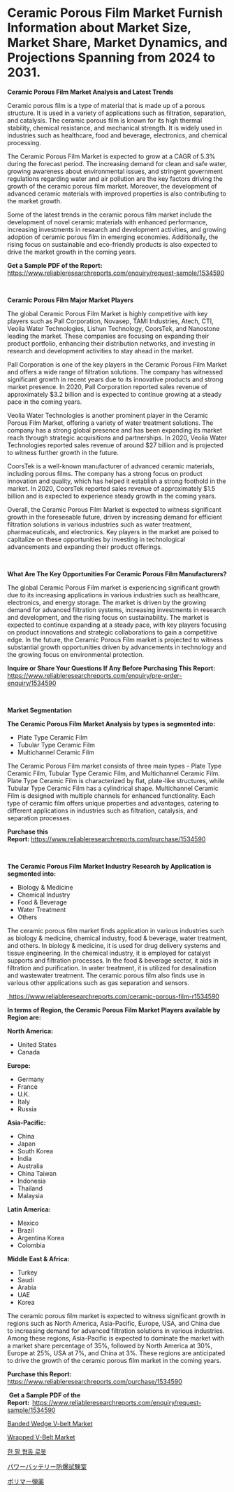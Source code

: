<p><h1>Ceramic Porous Film Market Furnish Information about Market Size, Market Share, Market Dynamics, and Projections Spanning from 2024 to 2031.</h1></p><p><strong>Ceramic Porous Film Market Analysis and Latest Trends</strong></p>
<p><p>Ceramic porous film is a type of material that is made up of a porous structure. It is used in a variety of applications such as filtration, separation, and catalysis. The ceramic porous film is known for its high thermal stability, chemical resistance, and mechanical strength. It is widely used in industries such as healthcare, food and beverage, electronics, and chemical processing.</p><p>The Ceramic Porous Film Market is expected to grow at a CAGR of 5.3% during the forecast period. The increasing demand for clean and safe water, growing awareness about environmental issues, and stringent government regulations regarding water and air pollution are the key factors driving the growth of the ceramic porous film market. Moreover, the development of advanced ceramic materials with improved properties is also contributing to the market growth.</p><p>Some of the latest trends in the ceramic porous film market include the development of novel ceramic materials with enhanced performance, increasing investments in research and development activities, and growing adoption of ceramic porous film in emerging economies. Additionally, the rising focus on sustainable and eco-friendly products is also expected to drive the market growth in the coming years.</p></p>
<p><strong>Get a Sample PDF of the Report:&nbsp;</strong> <a href="https://www.reliableresearchreports.com/enquiry/request-sample/1534590">https://www.reliableresearchreports.com/enquiry/request-sample/1534590</a></p>
<p>&nbsp;</p>
<p><strong>Ceramic Porous Film Major Market Players</strong></p>
<p><p>The global Ceramic Porous Film Market is highly competitive with key players such as Pall Corporation, Novasep, TAMI Industries, Atech, CTI, Veolia Water Technologies, Lishun Technology, CoorsTek, and Nanostone leading the market. These companies are focusing on expanding their product portfolio, enhancing their distribution networks, and investing in research and development activities to stay ahead in the market.</p><p>Pall Corporation is one of the key players in the Ceramic Porous Film Market and offers a wide range of filtration solutions. The company has witnessed significant growth in recent years due to its innovative products and strong market presence. In 2020, Pall Corporation reported sales revenue of approximately $3.2 billion and is expected to continue growing at a steady pace in the coming years.</p><p>Veolia Water Technologies is another prominent player in the Ceramic Porous Film Market, offering a variety of water treatment solutions. The company has a strong global presence and has been expanding its market reach through strategic acquisitions and partnerships. In 2020, Veolia Water Technologies reported sales revenue of around $27 billion and is projected to witness further growth in the future.</p><p>CoorsTek is a well-known manufacturer of advanced ceramic materials, including porous films. The company has a strong focus on product innovation and quality, which has helped it establish a strong foothold in the market. In 2020, CoorsTek reported sales revenue of approximately $1.5 billion and is expected to experience steady growth in the coming years.</p><p>Overall, the Ceramic Porous Film Market is expected to witness significant growth in the foreseeable future, driven by increasing demand for efficient filtration solutions in various industries such as water treatment, pharmaceuticals, and electronics. Key players in the market are poised to capitalize on these opportunities by investing in technological advancements and expanding their product offerings.</p></p>
<p>&nbsp;</p>
<p><strong>What Are The Key Opportunities For Ceramic Porous Film Manufacturers?</strong></p>
<p><p>The global Ceramic Porous Film market is experiencing significant growth due to its increasing applications in various industries such as healthcare, electronics, and energy storage. The market is driven by the growing demand for advanced filtration systems, increasing investments in research and development, and the rising focus on sustainability. The market is expected to continue expanding at a steady pace, with key players focusing on product innovations and strategic collaborations to gain a competitive edge. In the future, the Ceramic Porous Film market is projected to witness substantial growth opportunities driven by advancements in technology and the growing focus on environmental protection.</p></p>
<p><strong>Inquire or Share Your Questions If Any Before Purchasing This Report:</strong> <a href="https://www.reliableresearchreports.com/enquiry/pre-order-enquiry/1534590">https://www.reliableresearchreports.com/enquiry/pre-order-enquiry/1534590</a></p>
<p>&nbsp;</p>
<p><strong>Market Segmentation</strong></p>
<p><strong>The Ceramic Porous Film Market Analysis by types is segmented into:</strong></p>
<p><ul><li>Plate Type Ceramic Film</li><li>Tubular Type Ceramic Film</li><li>Multichannel Ceramic Film</li></ul></p>
<p><p>The Ceramic Porous Film market consists of three main types - Plate Type Ceramic Film, Tubular Type Ceramic Film, and Multichannel Ceramic Film. Plate Type Ceramic Film is characterized by flat, plate-like structures, while Tubular Type Ceramic Film has a cylindrical shape. Multichannel Ceramic Film is designed with multiple channels for enhanced functionality. Each type of ceramic film offers unique properties and advantages, catering to different applications in industries such as filtration, catalysis, and separation processes.</p></p>
<p><strong>Purchase this Report:&nbsp;</strong><a href="https://www.reliableresearchreports.com/purchase/1534590">https://www.reliableresearchreports.com/purchase/1534590</a></p>
<p>&nbsp;</p>
<p><strong>The Ceramic Porous Film Market Industry Research by Application is segmented into:</strong></p>
<p><ul><li>Biology & Medicine</li><li>Chemical Industry</li><li>Food & Beverage</li><li>Water Treatment</li><li>Others</li></ul></p>
<p><p>The ceramic porous film market finds application in various industries such as biology & medicine, chemical industry, food & beverage, water treatment, and others. In biology & medicine, it is used for drug delivery systems and tissue engineering. In the chemical industry, it is employed for catalyst supports and filtration processes. In the food & beverage sector, it aids in filtration and purification. In water treatment, it is utilized for desalination and wastewater treatment. The ceramic porous film also finds use in various other applications such as gas separation and sensors.</p></p>
<p><a href="https://www.reliableresearchreports.com/ceramic-porous-film-r1534590">&nbsp;https://www.reliableresearchreports.com/ceramic-porous-film-r1534590</a></p>
<p><strong>In terms of Region, the Ceramic Porous Film Market Players available by Region are:</strong></p>
<p>
    <p> <strong> North America: </strong>
        <ul>
            <li>United States</li>
            <li>Canada</li>
        </ul>
        </p> 
    <p> <strong> Europe: </strong>
        <ul>
            <li>Germany</li>
            <li>France</li>
            <li>U.K.</li>
            <li>Italy</li>
            <li>Russia</li>
        </ul>
        </p> 
    <p> <strong> Asia-Pacific: </strong>
        <ul>
            <li>China</li>
            <li>Japan</li>
            <li>South Korea</li>
            <li>India</li>
            <li>Australia</li>
            <li>China Taiwan</li>
            <li>Indonesia</li>
            <li>Thailand</li>
            <li>Malaysia</li>
        </ul>
        </p> 
    <p> <strong> Latin America: </strong>
        <ul>
            <li>Mexico</li>
            <li>Brazil</li>
            <li>Argentina Korea</li>
            <li>Colombia</li>
        </ul>
        </p> 
    <p> <strong> Middle East & Africa: </strong>
        <ul>
            <li>Turkey</li>
            <li>Saudi</li>
            <li>Arabia</li>
            <li>UAE</li>
            <li>Korea</li>
        </ul>
    </p>
    </p>
<p><p>The ceramic porous film market is expected to witness significant growth in regions such as North America, Asia-Pacific, Europe, USA, and China due to increasing demand for advanced filtration solutions in various industries. Among these regions, Asia-Pacific is expected to dominate the market with a market share percentage of 35%, followed by North America at 30%, Europe at 25%, USA at 7%, and China at 3%. These regions are anticipated to drive the growth of the ceramic porous film market in the coming years.</p></p>
<p><strong>Purchase this Report: </strong><a href="https://www.reliableresearchreports.com/purchase/1534590">https://www.reliableresearchreports.com/purchase/1534590</a></p>
<p>&nbsp;<strong>Get a Sample PDF of the Report:&nbsp;&nbsp;</strong><a href="https://www.reliableresearchreports.com/enquiry/request-sample/1534590">https://www.reliableresearchreports.com/enquiry/request-sample/1534590</a></p>
<p><strong></strong></p>
<p><p><a href="https://github.com/anwarsahrul281/Market-Research-Report-List-1/blob/main/banded-wedge-v-belt-market.md">Banded Wedge V-belt Market</a></p><p><a href="https://github.com/LiamDavis60/Market-Research-Report-List-1/blob/main/wrapped-v-belt-market.md">Wrapped V-Belt Market</a></p><p><a href="https://github.com/amuji413411/Market-Research-Report-List-1/blob/main/4972768142338.md">한 팔 협동 로봇</a></p><p><a href="https://github.com/DwightHuels1/Market-Research-Report-List-1/blob/main/7720707136816.md">パワーバッテリー防爆試験室</a></p><p><a href="https://github.com/JanickJohns/Market-Research-Report-List-1/blob/main/2297368136817.md">ポリマー弾薬</a></p></p>